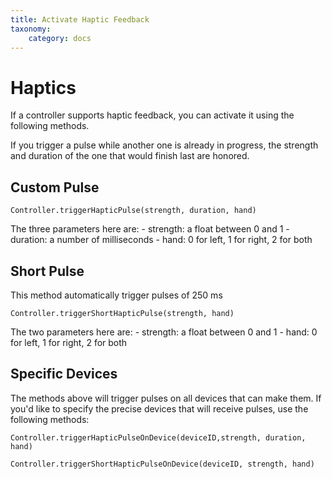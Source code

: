 ```yaml
---
title: Activate Haptic Feedback
taxonomy:
    category: docs 
---
```


# Haptics

If a controller supports haptic feedback, you can activate it using the following methods.

If you trigger a pulse while another one is already in progress, the strength and duration of the one that would finish last are honored.

## Custom Pulse

```
Controller.triggerHapticPulse(strength, duration, hand)

```

The three parameters here are: - strength: a float between 0 and 1 - duration: a number of milliseconds - hand: 0 for left, 1 for right, 2 for both

## Short Pulse

This method automatically trigger pulses of 250 ms

```
Controller.triggerShortHapticPulse(strength, hand)

```

The two parameters here are: - strength: a float between 0 and 1 - hand: 0 for left, 1 for right, 2 for both

## Specific Devices

The methods above will trigger pulses on all devices that can make them. If you'd like to specify the precise devices that will receive pulses, use the following methods:

```
Controller.triggerHapticPulseOnDevice(deviceID,strength, duration, hand)

Controller.triggerShortHapticPulseOnDevice(deviceID, strength, hand)
```